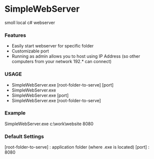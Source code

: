 # SimpleWebServer
smoll local c# webserver

### Features
- Easily start webserver for specific folder
- Customizable port
- Running as admin allows you to host using IP Address (so other computers from your network 192.* can connect)

### USAGE
- SimpleWebServer.exe [root-folder-to-serve] [port]
- SimpleWebServer.exe
- SimpleWebServer.exe [port]
- SimpleWebServer.exe [root-folder-to-serve]

### Example
SimpleWebServer.exe c:\work\website 8080

### Default Settings
[root-folder-to-serve] : application folder (where .exe is located)
[port] : 8080

